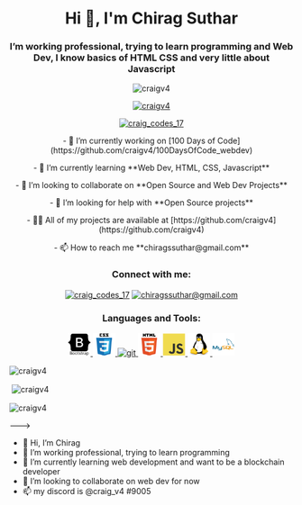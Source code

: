 <!---
<!---
craigv4/craigv4 is a ✨ special ✨ repository because its `README.md` (this file) appears on your GitHub profile.
You can click the Preview link to take a look at your changes.
--->
<h1 align="center">Hi 👋, I'm Chirag Suthar</h1>
<h3 align="center">I’m working professional, trying to learn programming and Web Dev, I know basics of HTML CSS and very little about Javascript</h3>

<p align="center"> <img src="https://komarev.com/ghpvc/?username=craigv4&label=Profile%20views&color=0e75b6&style=flat" alt="craigv4" /> </p>

<p align="center"> <a href="https://github.com/ryo-ma/github-profile-trophy"><img src="https://github-profile-trophy.vercel.app/?username=craigv4" alt="craigv4" /></a> </p>

<p align="center"> <a href="https://twitter.com/craig_codes_17" target="blank"><img src="https://img.shields.io/twitter/follow/craig_codes_17?logo=twitter&style=for-the-badge" alt="craig_codes_17" /></a> </p>

<p align="center">
- 🔭 I’m currently working on [100 Days of Code](https://github.com/craigv4/100DaysOfCode_webdev)
</p><p align="center">
- 🌱 I’m currently learning **Web Dev, HTML, CSS, Javascript**
</p><p align="center">
- 👯 I’m looking to collaborate on **Open Source and Web Dev Projects**
</p><p align="center">
- 🤝 I’m looking for help with **Open Source projects**
</p><p align="center">
- 👨‍💻 All of my projects are available at [https://github.com/craigv4](https://github.com/craigv4)
</p><p align="center">
- 📫 How to reach me **chiragssuthar@gmail.com**
</p>
<h3 align="center">Connect with me:</h3>
<p align="center">
<a href="https://twitter.com/craig_codes_17" target="blank"><img align="center" src="https://raw.githubusercontent.com/rahuldkjain/github-profile-readme-generator/master/src/images/icons/Social/twitter.svg" alt="craig_codes_17" height="30" width="40" /></a>
<a href="https://linkedin.com/in/chiragssuthar@gmail.com" target="blank"><img align="center" src="https://raw.githubusercontent.com/rahuldkjain/github-profile-readme-generator/master/src/images/icons/Social/linked-in-alt.svg" alt="chiragssuthar@gmail.com" height="30" width="40" /></a>
</p>

<h3 align="center">Languages and Tools:</h3>
<p align="center"> <a href="https://getbootstrap.com" target="_blank" rel="noreferrer"> <img src="https://raw.githubusercontent.com/devicons/devicon/master/icons/bootstrap/bootstrap-plain-wordmark.svg" alt="bootstrap" width="40" height="40"/> </a> <a href="https://www.w3schools.com/css/" target="_blank" rel="noreferrer"> <img src="https://raw.githubusercontent.com/devicons/devicon/master/icons/css3/css3-original-wordmark.svg" alt="css3" width="40" height="40"/> </a> <a href="https://git-scm.com/" target="_blank" rel="noreferrer"> <img src="https://www.vectorlogo.zone/logos/git-scm/git-scm-icon.svg" alt="git" width="40" height="40"/> </a> <a href="https://www.w3.org/html/" target="_blank" rel="noreferrer"> <img src="https://raw.githubusercontent.com/devicons/devicon/master/icons/html5/html5-original-wordmark.svg" alt="html5" width="40" height="40"/> </a> <a href="https://developer.mozilla.org/en-US/docs/Web/JavaScript" target="_blank" rel="noreferrer"> <img src="https://raw.githubusercontent.com/devicons/devicon/master/icons/javascript/javascript-original.svg" alt="javascript" width="40" height="40"/> </a> <a href="https://www.linux.org/" target="_blank" rel="noreferrer"> <img src="https://raw.githubusercontent.com/devicons/devicon/master/icons/linux/linux-original.svg" alt="linux" width="40" height="40"/> </a> <a href="https://www.mysql.com/" target="_blank" rel="noreferrer"> <img src="https://raw.githubusercontent.com/devicons/devicon/master/icons/mysql/mysql-original-wordmark.svg" alt="mysql" width="40" height="40"/> </a> </p>

<p><img align="center" src="https://github-readme-stats.vercel.app/api/top-langs?username=craigv4&show_icons=true&locale=en&layout=compact" alt="craigv4" /></p>

<p>&nbsp;<img align="center" src="https://github-readme-stats.vercel.app/api?username=craigv4&show_icons=true&locale=en" alt="craigv4" /></p>

<p><img align="center" src="https://github-readme-streak-stats.herokuapp.com/?user=craigv4&" alt="craigv4" /></p>
--->

- 👋 Hi, I’m Chirag
- 👀 I’m working professional, trying to learn programming 
- 🌱 I’m currently learning web development and want to be a blockchain developer
- 💞️ I’m looking to collaborate on web dev for now
- 📫 my discord is @craig_v4 #9005

<!---
craigv4/craigv4 is a ✨ special ✨ repository because its `README.md` (this file) appears on your GitHub profile.
You can click the Preview link to take a look at your changes.
--->

